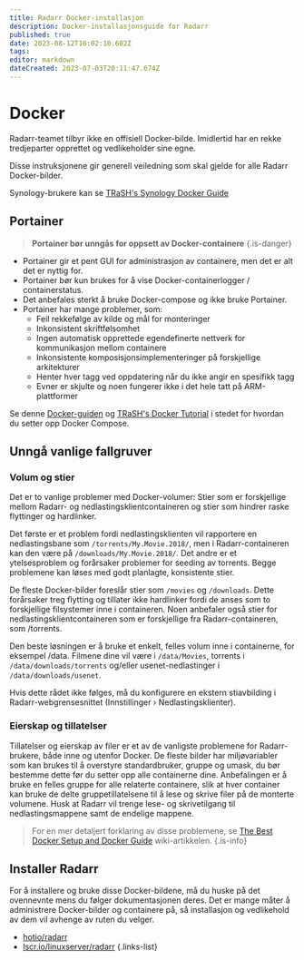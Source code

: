 ```yaml
---
title: Radarr Docker-installasjon
description: Docker-installasjonsguide for Radarr
published: true
date: 2023-08-12T16:02:10.602Z
tags: 
editor: markdown
dateCreated: 2023-07-03T20:11:47.674Z
---
```


# Docker

Radarr-teamet tilbyr ikke en offisiell Docker-bilde. Imidlertid har en rekke tredjeparter opprettet og vedlikeholder sine egne.

Disse instruksjonene gir generell veiledning som skal gjelde for alle Radarr Docker-bilder.

Synology-brukere kan se [TRaSH's Synology Docker Guide](https://trash-guides.info/Hardlinks/How-to-setup-for/Synology/)

## Portainer

> **Portainer bør unngås for oppsett av Docker-containere** {.is-danger}

- Portainer gir et pent GUI for administrasjon av containere, men det er alt det er nyttig for.
- Portainer bør kun brukes for å vise Docker-containerlogger / containerstatus.
- Det anbefales sterkt å bruke Docker-compose og ikke bruke Portainer.
- Portainer har mange problemer, som:
  - Feil rekkefølge av kilde og mål for monteringer
  - Inkonsistent skriftfølsomhet
  - Ingen automatisk opprettede egendefinerte nettverk for kommunikasjon mellom containere
  - Inkonsistente komposisjonsimplementeringer på forskjellige arkitekturer
  - Henter hver tagg ved oppdatering når du ikke angir en spesifikk tagg
  - Evner er skjulte og noen fungerer ikke i det hele tatt på ARM-plattformer

Se denne [Docker-guiden](/docker-guide) og [TRaSH's Docker Tutorial](https://trash-guides.info/hardlinks/) i stedet for hvordan du setter opp Docker Compose.

## Unngå vanlige fallgruver

### Volum og stier

Det er to vanlige problemer med Docker-volumer: Stier som er forskjellige mellom Radarr- og nedlastingsklientcontaineren og stier som hindrer raske flyttinger og hardlinker.

Det første er et problem fordi nedlastingsklienten vil rapportere en nedlastingsbane som `/torrents/My.Movie.2018/`, men i Radarr-containeren kan den være på `/downloads/My.Movie.2018/`. Det andre er et ytelsesproblem og forårsaker problemer for seeding av torrents. Begge problemene kan løses med godt planlagte, konsistente stier.

De fleste Docker-bilder foreslår stier som `/movies` og `/downloads`. Dette forårsaker treg flytting og tillater ikke hardlinker fordi de anses som to forskjellige filsystemer inne i containeren. Noen anbefaler også stier for nedlastingsklientcontaineren som er forskjellige fra Radarr-containeren, som /torrents.

Den beste løsningen er å bruke et enkelt, felles volum inne i containerne, for eksempel /data. Filmene dine vil være i `/data/Movies`, torrents i `/data/downloads/torrents` og/eller usenet-nedlastinger i `/data/downloads/usenet`.

Hvis dette rådet ikke følges, må du konfigurere en ekstern stiavbilding i Radarr-webgrensesnittet (Innstillinger › Nedlastingsklienter).

### Eierskap og tillatelser

Tillatelser og eierskap av filer er et av de vanligste problemene for Radarr-brukere, både inne og utenfor Docker. De fleste bilder har miljøvariabler som kan brukes til å overstyre standardbruker, gruppe og umask, du bør bestemme dette før du setter opp alle containerne dine. Anbefalingen er å bruke en felles gruppe for alle relaterte containere, slik at hver container kan bruke de delte gruppetillatelsene til å lese og skrive filer på de monterte volumene.
Husk at Radarr vil trenge lese- og skrivetilgang til nedlastingsmappene samt de endelige mappene.

> For en mer detaljert forklaring av disse problemene, se [The Best Docker Setup and Docker Guide](/docker-guide) wiki-artikkelen.
{.is-info}

## Installer Radarr

For å installere og bruke disse Docker-bildene, må du huske på det ovennevnte mens du følger dokumentasjonen deres. Det er mange måter å administrere Docker-bilder og containere på, så installasjon og vedlikehold av dem vil avhenge av ruten du velger.

- [hotio/radarr](https://hotio.dev/containers/radarr/)
- [lscr.io/linuxserver/radarr](https://docs.linuxserver.io/images/docker-radarr)
{.links-list}